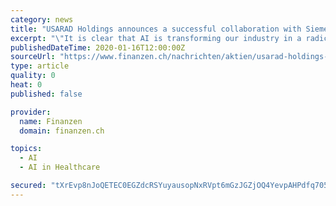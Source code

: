 ```yaml
---
category: news
title: "USARAD Holdings announces a successful collaboration with Siemens-Healthineers on Artificial Intelligence projects"
excerpt: "\"It is clear that AI is transforming our industry in a radical way. By leveraging deep learning and artificial intelligence technologies USARAD is well positioned to continue its global leading position and will accelerate its quest to affordably bring high quality healthcare around the world,\" explained Michael Yuz, M.D. MBA, CEO and founder ..."
publishedDateTime: 2020-01-16T12:00:00Z
sourceUrl: "https://www.finanzen.ch/nachrichten/aktien/usarad-holdings-announces-a-successful-collaboration-with-siemens-healthineers-on-artificial-intelligence-projects-1028822833"
type: article
quality: 0
heat: 0
published: false

provider:
  name: Finanzen
  domain: finanzen.ch

topics:
  - AI
  - AI in Healthcare

secured: "tXrEvp8nJoQETEC0EGZdcRSYuyausopNxRVpt6mGzJGZjOQ4YevpAHPdfq705ar5yBW3rwdfmdipO1N/vaBVMyXh9D6aXblfy9bMWLRbVMXQHyG+1x+wZ3jKtKKOCRMT/NF/6BVe2y8IFOPorDjyXXRnIZKGWm1POxHphJVz4nCjVcIZe7CPDjyQ4eOCjhYxA7UpFk62KX5DVmh0nEyrs0XkP+JjXAec9OtmWaI/fyqlGH+rlrb7DzIRwX3DkxYuRVUoZIMnUPQ8tVOBt1skUq+WuzQCkvncoCStelNFCT0=;URxobV9u/tTLSgVPArB1MA=="
---
```


